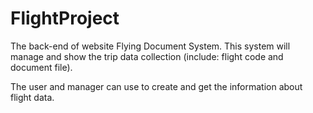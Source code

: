 # FlightProject

The back-end of website Flying Document System. This system will manage and show the trip data collection (include: flight code and document file).

The user and manager can use to create and get the information about flight data.


